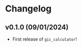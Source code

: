 # Changelog

<!--next-version-placeholder-->

## v0.1.0 (09/01/2024)

- First release of `gic_calculator`!